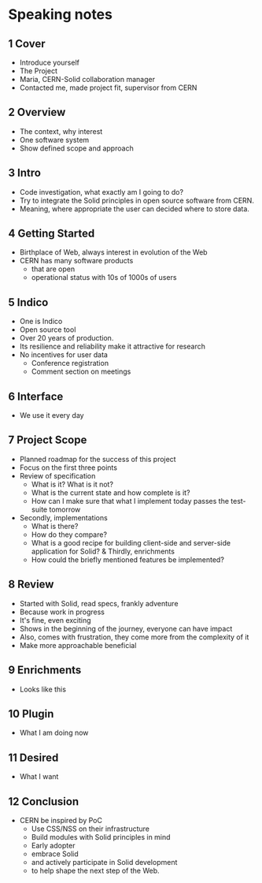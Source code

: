 # Speaking notes

## 1 Cover

* Introduce yourself
* The Project
* Maria, CERN-Solid collaboration manager
* Contacted me, made project fit, supervisor from CERN

## 2 Overview

* The context, why interest
* One software system
* Show defined scope and approach

## 3 Intro

* Code investigation, what exactly am I going to do?
* Try to integrate the Solid principles in open source software from CERN.
* Meaning, where appropriate the user can decided where to store data.

## 4 Getting Started

* Birthplace of Web, always interest in evolution of the Web
* CERN has many software products
  * that are open
  * operational status with 10s of 1000s of users

## 5 Indico

* One is Indico
* Open source tool
* Over 20 years of production.
* Its resilience and reliability make it attractive for research
* No incentives for user data
  * Conference registration
  * Comment section on meetings

## 6 Interface

* We use it every day

## 7 Project Scope

* Planned roadmap for the success of this project
* Focus on the first three points
* Review of specification
  * What is it? What is it not?
  * What is the current state and how complete is it?
  * How can I make sure that what I implement today passes the test-suite tomorrow
* Secondly, implementations
  * What is there?
  * How do they compare?
  * What is a good recipe for building client-side and server-side application for Solid?
& Thirdly, enrichments
  * How could the briefly mentioned features be implemented?

## 8 Review

* Started with Solid, read specs, frankly adventure
* Because work in progress
* It's fine, even exciting
* Shows in the beginning of the journey, everyone can have impact
* Also, comes with frustration, they come more from the complexity of it
* Make more approachable beneficial

## 9 Enrichments

* Looks like this

## 10 Plugin

* What I am doing now

## 11 Desired

* What I want

## 12 Conclusion

* CERN be inspired by PoC
  * Use CSS/NSS on their infrastructure
  * Build modules with Solid principles in mind
  * Early adopter
  * embrace Solid
  * and actively participate in Solid development
  * to help shape the next step of the Web.

